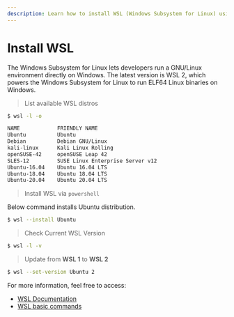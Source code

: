```yaml
---
description: Learn how to install WSL (Windows Subsystem for Linux) using the terminal
---
```


# Install WSL

The Windows Subsystem for Linux lets developers run a GNU/Linux environment directly on Windows. The latest version is WSL 2, which powers the Windows Subsystem for Linux to run ELF64 Linux binaries on Windows.&#x20;

> List available WSL distros

```bash
$ wsl -l -o

NAME            FRIENDLY NAME
Ubuntu          Ubuntu
Debian          Debian GNU/Linux
kali-linux      Kali Linux Rolling
openSUSE-42     openSUSE Leap 42
SLES-12         SUSE Linux Enterprise Server v12
Ubuntu-16.04    Ubuntu 16.04 LTS
Ubuntu-18.04    Ubuntu 18.04 LTS
Ubuntu-20.04    Ubuntu 20.04 LTS
```

> Install WSL via `powershell`

Below command installs Ubuntu distribution.&#x20;

```bash
$ wsl --install Ubuntu
```

> Check Current WSL Version

```bash
$ wsl -l -v
```

> Update from **WSL 1** to **WSL 2**

```bash
$ wsl --set-version Ubuntu 2
```



For more information, feel free to access:&#x20;

* [WSL Documentation](https://docs.microsoft.com/en-us/windows/wsl/)
* [WSL basic commands](https://docs.microsoft.com/en-us/windows/wsl/basic-commands)&#x20;
